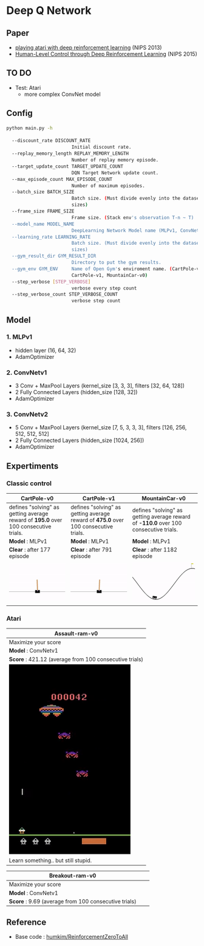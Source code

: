 # Deep Q Network
## Paper
- [playing atari with deep reinforcement learning](https://www.cs.toronto.edu/~vmnih/docs/dqn.pdf) (NIPS 2013)
- [Human-Level Control through Deep Reinforcement Learning](https://www.nature.com/nature/journal/v518/n7540/full/nature14236.html) (NIPS 2015)


## TO DO

- Test: Atari
	- more complex ConvNet model

## Config

```bash
python main.py -h

  --discount_rate DISCOUNT_RATE
                        Initial discount rate.
  --replay_memory_length REPLAY_MEMORY_LENGTH
                        Number of replay memory episode.
  --target_update_count TARGET_UPDATE_COUNT
                        DQN Target Network update count.
  --max_episode_count MAX_EPISODE_COUNT
                        Number of maximum episodes.
  --batch_size BATCH_SIZE
                        Batch size. (Must divide evenly into the dataset
                        sizes)
  --frame_size FRAME_SIZE
                        Frame size. (Stack env's observation T-n ~ T)
  --model_name MODEL_NAME
                        DeepLearning Network Model name (MLPv1, ConvNetv1)
  --learning_rate LEARNING_RATE
                        Batch size. (Must divide evenly into the dataset
                        sizes)
  --gym_result_dir GYM_RESULT_DIR
                        Directory to put the gym results.
  --gym_env GYM_ENV     Name of Open Gym's enviroment name. (CartPole-v0,
                        CartPole-v1, MountainCar-v0)
  --step_verbose [STEP_VERBOSE]
                        verbose every step count
  --step_verbose_count STEP_VERBOSE_COUNT
                        verbose step count
```

## Model

### 1. MLPv1

- hidden layer (16, 64, 32)
- AdamOptimizer

### 2. ConvNetv1

- 3 Conv + MaxPool Layers (kernel_size [3, 3, 3], filters [32, 64, 128])
- 2 Fully Connected Layers (hidden_size [128, 32])
- AdamOptimizer

### 3. ConvNetv2

- 5 Conv + MaxPool Layers (kernel_size [7, 5, 3, 3, 3], filters [126, 256, 512, 512, 512]
- 2 Fully Connected Layers (hidden_size [1024, 256])
- AdamOptimizer

## Expertiments

### Classic control

| CartPole-v0 | CartPole-v1 | MountainCar-v0 |
| ------- | ----------- | ------------ |
| defines "solving" as getting average reward of **195.0** over 100 consecutive trials. | defines "solving" as getting average reward of **475.0** over 100 consecutive trials. | defines "solving" as getting average reward of **-110.0** over 100 consecutive trials. |
| **Model** : MLPv1 | **Model** : MLPv1 | **Model** : MLPv1 |
| **Clear** : after 177 episode | **Clear** : after 791 episode | **Clear** : after 1182 episode |  
| ![images](images/CartPole-v0.gif) | ![images](images/CartPole-v1.gif) | ![images](images/MountainCar-v0.gif) |

### Atari

| Assault-ram-v0 |  
| ------- | 
| Maximize your score |  
| **Model** : ConvNetv1 | 
| **Score** : 421.12 (average from 100 consecutive trials) |
| ![images](images/assault-2000.gif) |
|  Learn something.. but still stupid.|

| Breakout-ram-v0 |  |  |
| ------- | ----------- | ------------ |
| Maximize your score |  |  |
| **Model** : ConvNetv1 |  |  |
| **Score** : 9.69 (average from 100 consecutive trials) |  |  |  



## Reference

- Base code : [humkim/ReinforcementZeroToAll](https://github.com/hunkim/ReinforcementZeroToAll/blob/master/07_3_dqn_2015_cartpole.py)
